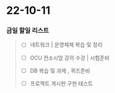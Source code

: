 # 22-10-11
### 금일 할일 리스트

> - [ ] 네트워크 | 운영체제 복습 및 정리
>
> - [ ] OCU 컨소시엄 강의 수강 | 시험준비
>
> - [ ] DB 복습 및 과제 , 퀴즈준비
> 
> - [ ] 프로젝트 게시판 구현 테스트
>